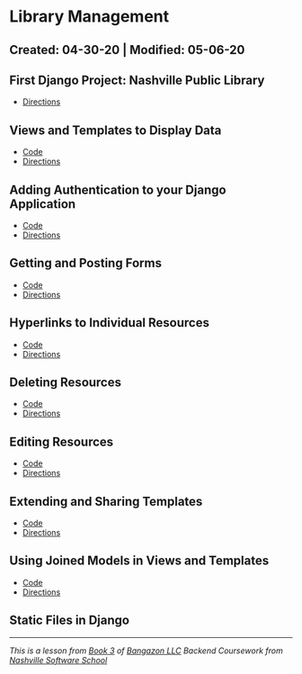 # Library Management

## Created: 04-30-20 | Modified: 05-06-20

## First Django Project: Nashville Public Library

- [Directions](https://github.com/TrinityTerry/library-management/blob/master/directions/part-one.md)

## Views and Templates to Display Data

- [Code](https://github.com/TrinityTerry/library-management/tree/views-temp)
- [Directions](https://github.com/TrinityTerry/library-management/blob/master/directions/part-two.md)

## Adding Authentication to your Django Application

- [Code](https://github.com/TrinityTerry/library-management/tree/authentication)
- [Directions](https://github.com/TrinityTerry/library-management/blob/master/directions/part-three.md)

## Getting and Posting Forms

- [Code](https://github.com/TrinityTerry/library-management/tree/posting-forms)
- [Directions](https://github.com/TrinityTerry/library-management/blob/master/directions/part-four.md)

## Hyperlinks to Individual Resources

- [Code](https://github.com/TrinityTerry/library-management/tree/indiv-resources)
- [Directions](https://github.com/TrinityTerry/library-management/blob/master/directions/part-five.md)

## Deleting Resources
- [Code](https://github.com/TrinityTerry/library-management/tree/delete)
- [Directions](https://github.com/TrinityTerry/library-management/blob/master/directions/part-six.md)

## Editing Resources
- [Code](https://github.com/TrinityTerry/library-management/tree/editing)
- [Directions](https://github.com/TrinityTerry/library-management/blob/master/directions/part-seven.md)

## Extending and Sharing Templates
- [Code](https://github.com/TrinityTerry/library-management/tree/extending-templates)
- [Directions](https://github.com/TrinityTerry/library-management/blob/master/directions/part-eight.md)

## Using Joined Models in Views and Templates
- [Code](https://github.com/TrinityTerry/library-management/tree/joined-models)
- [Directions](https://github.com/TrinityTerry/library-management/blob/master/directions/part-nine.md)

## Static Files in Django
<!-- - [Code]() -->
<!-- - [Directions]() -->
---

_This is a lesson from [Book 3](https://github.com/nashville-software-school/bangazon-llc/tree/master/book-3-web-applications) of [Bangazon LLC](https://github.com/nashville-software-school/bangazon-llc) Backend Coursework from [Nashville Software School](https://github.com/nashville-software-school)_
